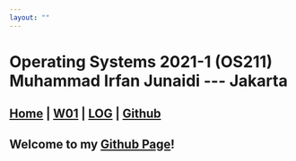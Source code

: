 ```yaml
---
layout: ""
---
```


**Operating Systems 2021-1 (OS211)**<br>
Muhammad Irfan Junaidi --- Jakarta
===
[Home](https://irfancen.github.io/os211/) | [W01](/W01/) | [LOG](https://irfancen.github.io/os211/TXT/mylog.txt) | [Github](https://github.com/irfancen/os211/)
---
## Welcome to my [Github Page](https://irfancen.github.io/os211/)!


